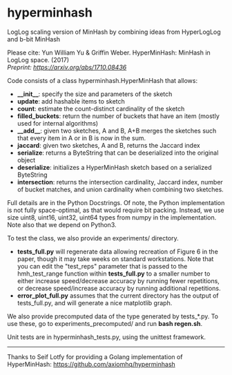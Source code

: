 # hyperminhash
LogLog scaling version of MinHash by combining ideas from HyperLogLog and b-bit MinHash

Please cite:
Yun William Yu & Griffin Weber. HyperMinHash: MinHash in LogLog space. (2017)  
*Preprint: https://arxiv.org/abs/1710.08436*

Code consists of a class hyperminhash.HyperMinHash that allows:
* **\_\_init\_\_**: specify the size and parameters of the sketch
* **update**: add hashable items to sketch
* **count**: estimate the count-distinct cardinality of the sketch
* **filled_buckets**: return the number of buckets that have an item (mostly used for internal algorithms)
* **\_\_add\_\_**: given two sketches, A and B, A+B merges the sketches such that every item in A or in B is now in the sum.
* **jaccard**: given two sketches, A and B, returns the Jaccard index
* **serialize**: returns a ByteString that can be deserialized into the original object
* **deserialize**: initializes a HyperMinHash sketch based on a serialized ByteString 
* **intersection**: returns the intersection cardinality, Jaccard index, number of bucket matches, and union cardinality when combining two sketches.

Full details are in the Python Docstrings.
Of note, the Python implementation is not fully space-optimal, as that would require bit packing.
Instead, we use size uint8, uint16, uint32, uint64 types from numpy in the implementation.
Note also that we depend on Python3.

To test the class, we also provide an experiments/ directory. 
* **tests\_full.py** will regenerate data allowing recreation of Figure 6 in the paper, though it may take weeks on standard workstations. Note that you can edit the "test\_reps" parameter that is passed to the hmh\_test\_range function within **tests\_full.py** to a smaller number to either increase speed/decrease accuracy by running fewer repetitions, or decrease speed/increase accuracy by running additional repetitions.
* **error\_plot\_full.py** assumes that the current directory has the output of tests\_full.py, and will generate a nice matplotlib graph.

We also provide precomputed data of the type generated by tests\_\*.py. To use these, go to experiments\_precomputed/ and run **bash regen.sh**.

Unit tests are in hyperminhash\_tests.py, using the unittest framework.

---

Thanks to Seif Lotfy for providing a Golang implementation of HyperMinHash: https://github.com/axiomhq/hyperminhash
